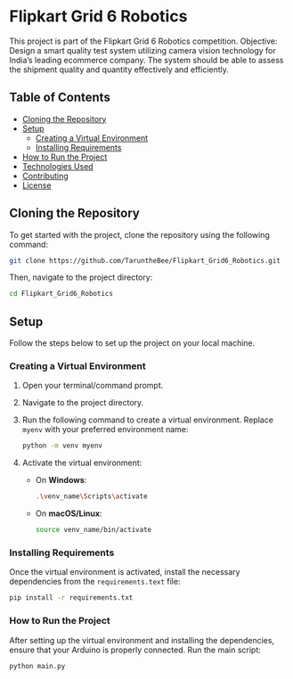 # Flipkart Grid 6 Robotics

This project is part of the Flipkart Grid 6 Robotics competition. 
Objective: Design a smart quality test system utilizing camera vision technology for India’s 
leading ecommerce company. The system should be able to assess the shipment quality 
and quantity effectively and efficiently.
## Table of Contents
- [Cloning the Repository](#cloning-the-repository)
- [Setup](#setup)
  - [Creating a Virtual Environment](#creating-a-virtual-environment)
  - [Installing Requirements](#installing-requirements)
- [How to Run the Project](#how-to-run-the-project)
- [Technologies Used](#technologies-used)
- [Contributing](#contributing)
- [License](#license)

## Cloning the Repository

To get started with the project, clone the repository using the following command:

```bash
git clone https://github.com/TaruntheBee/Flipkart_Grid6_Robotics.git
```
Then, navigate to the project directory:

```bash
cd Flipkart_Grid6_Robotics
```
## Setup

Follow the steps below to set up the project on your local machine.

### Creating a Virtual Environment

1. Open your terminal/command prompt.

2. Navigate to the project directory.

3. Run the following command to create a virtual environment. Replace `myenv` with your preferred environment name:

    ```bash
    python -m venv myenv
    ```

4. Activate the virtual environment:

    - On **Windows**:
      ```bash
      .\venv_name\Scripts\activate
      ```

    - On **macOS/Linux**:
      ```bash
      source venv_name/bin/activate
      ```

### Installing Requirements

Once the virtual environment is activated, install the necessary dependencies from the `requirements.text` file:

```bash
pip install -r requirements.txt
```

### How to Run the Project

After setting up the virtual environment and installing the dependencies, ensure that your Arduino is properly connected. Run the main script:
```bash
python main.py
```

